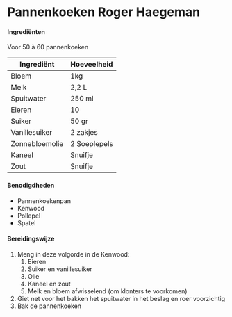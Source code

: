# Pannenkoeken Roger Haegeman

#### Ingrediënten

Voor 50 à 60 pannenkoeken

| Ingrediënt     | Hoeveelheid  |
| -------------- | ------------ |
| Bloem          | 1kg          |
| Melk           | 2,2 L        |
| Spuitwater     | 250 ml       |
| Eieren         | 10           |
| Suiker         | 50 gr        |
| Vanillesuiker  | 2 zakjes     |
| Zonnebloemolie | 2 Soeplepels |
| Kaneel         | Snuifje      |
| Zout           | Snuifje      |

#### Benodigdheden

- Pannenkoekenpan
- Kenwood
- Pollepel
- Spatel

#### Bereidingswijze

1. Meng in deze volgorde in de Kenwood:
   1. Eieren
   2. Suiker en vanillesuiker
   3. Olie
   4. Kaneel en zout
   5. Melk en bloem afwisselend (om klonters te voorkomen)
2. Giet net voor het bakken het spuitwater in het beslag en roer voorzichtig
3. Bak de pannenkoeken
